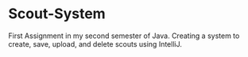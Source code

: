 # Scout-System
First Assignment in my second semester of Java. Creating a system to create, save, upload, and delete scouts using IntelliJ.
